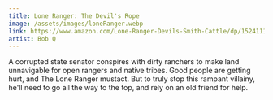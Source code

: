```yaml
---
title: Lone Ranger: The Devil's Rope
image: /assets/images/loneRanger.webp
link: https://www.amazon.com/Lone-Ranger-Devils-Smith-Cattle/dp/1524111430
artist: Bob Q
---
```


A corrupted state senator conspires with dirty ranchers to make land unnavigable for open rangers and native tribes. Good people are getting hurt, and The Lone Ranger mustact. But to truly stop this rampant villainy, he'll need to go all the way to the top, and rely on an old friend for help.
                